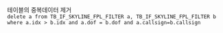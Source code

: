 테이블의 중복데이터 제거<br>
`delete a from TB_IF_SKYLINE_FPL_FILTER a, TB_IF_SKYLINE_FPL_FILTER b where a.idx > b.idx and a.dof = b.dof and a.callsign=b.callsign `
